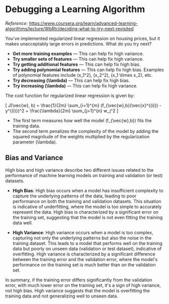 # Debugging a Learning Algorithm

_Reference:_ https://www.coursera.org/learn/advanced-learning-algorithms/lecture/WbRtr/deciding-what-to-try-next-revisited

You've implemented regularized linear regression on housing prices, but it makes unacceptably large errors in predictions. What do you try next?

- **Get more training examples** — This can help fix high variance.
- **Try smaller sets of features** — This can help fix high variance.
- **Try getting additional features** — This can help fix high bias.
- **Try adding polynomial features** — This can help fix high bias. Examples of polynomial features include \(x_1^2\), \(x_2^2\), \(x_1 \times x_2\), etc.
- **Try decreasing \(\lambda\)** — This can help fix high bias.
- **Try increasing \(\lambda\)** — This can help fix high variance.

The cost function for regularized linear regression is given by:

\[ J(\vec{w}, b) = \frac{1}{2m} \sum_{i=1}^{m} (f_{\vec{w},b}(\vec{x}^{(i)}) - y^{(i)})^2 + \frac{\lambda}{2m} \sum_{j=1}^{n} w_j^2 \]

- The first term measures how well the model \(f_{\vec{w},b}\) fits the training data.
- The second term penalizes the complexity of the model by adding the squared magnitude of the weights multiplied by the regularization parameter \(\lambda\).

## Bias and Variance

High bias and high variance describe two different issues related to the performance of machine learning models on training and validation (or test) datasets.

- **High Bias**: High bias occurs when a model has insufficient complexity to capture the underlying patterns of the data, leading to poor performance on both the training and validation datasets. This situation is indicative of underfitting, where the model is too simple to accurately represent the data. High bias is characterized by a significant error on the training set, suggesting that the model is not even fitting the training data well.

- **High Variance**: High variance occurs when a model is too complex, capturing not only the underlying patterns but also the noise in the training dataset. This leads to a model that performs well on the training data but poorly on unseen data (validation or test dataset), indicative of overfitting. High variance is characterized by a significant difference between the training error and the validation error, where the model's performance on the training set is much better than on the validation set.

In summary, if the training error differs significantly from the validation error, with much lower error on the training set, it's a sign of high variance, not high bias. High variance suggests that the model is overfitting the training data and not generalizing well to unseen data.
